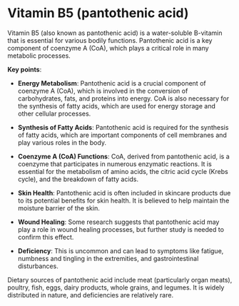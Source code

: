 [//]: # (source: ?)
[//]: # (aka: pantothenic acid)
[//]: # (tags: vitamins)

# Vitamin B5 (pantothenic acid)

Vitamin B5 (also known as pantothenic acid) is a water-soluble B-vitamin that is essential for various bodily functions. Pantothenic acid is a key component of coenzyme A (CoA), which plays a critical role in many metabolic processes.

**Key points**:

* **Energy Metabolism**: Pantothenic acid is a crucial component of coenzyme A (CoA), which is involved in the conversion of carbohydrates, fats, and proteins into energy. CoA is also necessary for the synthesis of fatty acids, which are used for energy storage and other cellular processes.

* **Synthesis of Fatty Acids**: Pantothenic acid is required for the synthesis of fatty acids, which are important components of cell membranes and play various roles in the body.

* **Coenzyme A (CoA) Functions**: CoA, derived from pantothenic acid, is a coenzyme that participates in numerous enzymatic reactions. It is essential for the metabolism of amino acids, the citric acid cycle (Krebs cycle), and the breakdown of fatty acids.

* **Skin Health**: Pantothenic acid is often included in skincare products due to its potential benefits for skin health. It is believed to help maintain the moisture barrier of the skin.

* **Wound Healing**: Some research suggests that pantothenic acid may play a role in wound healing processes, but further study is needed to confirm this effect.

* **Deficiency**: This is uncommon and can lead to symptoms like fatigue, numbness and tingling in the extremities, and gastrointestinal disturbances.

Dietary sources of pantothenic acid include meat (particularly organ meats), poultry, fish, eggs, dairy products, whole grains, and legumes. It is widely distributed in nature, and deficiencies are relatively rare.


